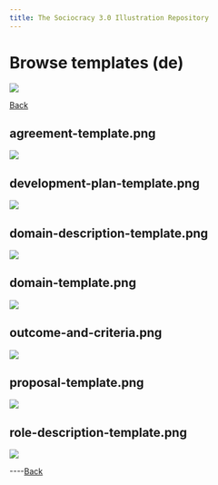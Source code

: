 ```yaml
---
title: The Sociocracy 3.0 Illustration Repository
---
```


# Browse templates (de)

![](/img/de-48px.png)

[Back](index-de.html)

## agreement-template.png

[![](/img/de/templates/agreement-template.png)](/img/de/templates/agreement-template.png)

## development-plan-template.png

[![](/img/de/templates/development-plan-template.png)](/img/de/templates/development-plan-template.png)

## domain-description-template.png

[![](/img/de/templates/domain-description-template.png)](/img/de/templates/domain-description-template.png)

## domain-template.png

[![](/img/de/templates/domain-template.png)](/img/de/templates/domain-template.png)

## outcome-and-criteria.png

[![](/img/de/templates/outcome-and-criteria.png)](/img/de/templates/outcome-and-criteria.png)

## proposal-template.png

[![](/img/de/templates/proposal-template.png)](/img/de/templates/proposal-template.png)

## role-description-template.png

[![](/img/de/templates/role-description-template.png)](/img/de/templates/role-description-template.png)

----[Back](index-de.html)
